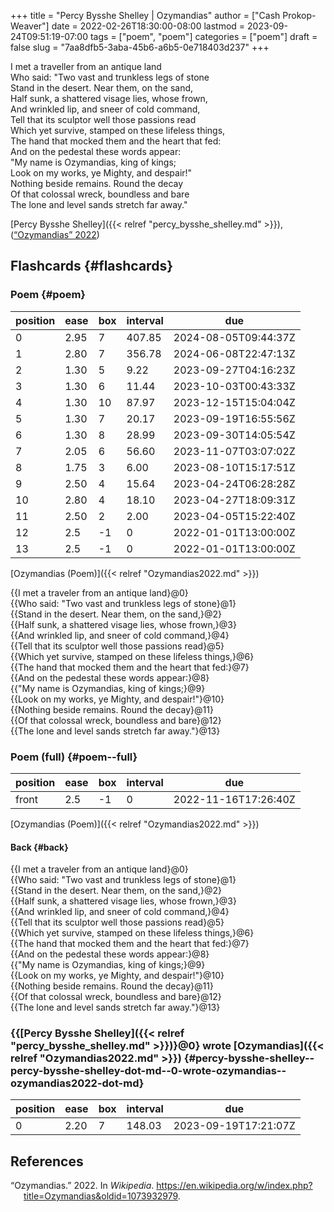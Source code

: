 +++
title = "Percy Bysshe Shelley | Ozymandias"
author = ["Cash Prokop-Weaver"]
date = 2022-02-26T18:30:00-08:00
lastmod = 2023-09-24T09:51:19-07:00
tags = ["poem", "poem"]
categories = ["poem"]
draft = false
slug = "7aa8dfb5-3aba-45b6-a6b5-0e718403d237"
+++

<div class="verse">

I met a traveller from an antique land<br />
Who said: "Two vast and trunkless legs of stone<br />
Stand in the desert. Near them, on the sand,<br />
Half sunk, a shattered visage lies, whose frown,<br />
And wrinkled lip, and sneer of cold command,<br />
Tell that its sculptor well those passions read<br />
Which yet survive, stamped on these lifeless things,<br />
The hand that mocked them and the heart that fed:<br />
And on the pedestal these words appear:<br />
"My name is Ozymandias, king of kings;<br />
Look on my works, ye Mighty, and despair!"<br />
Nothing beside remains. Round the decay<br />
Of that colossal wreck, boundless and bare<br />
The lone and level sands stretch far away."<br />

</div>

[Percy Bysshe Shelley]({{< relref "percy_bysshe_shelley.md" >}}), (<a href="#citeproc_bib_item_1">“Ozymandias” 2022</a>)


## Flashcards {#flashcards}


### Poem {#poem}

| position | ease | box | interval | due                  |
|----------|------|-----|----------|----------------------|
| 0        | 2.95 | 7   | 407.85   | 2024-08-05T09:44:37Z |
| 1        | 2.80 | 7   | 356.78   | 2024-06-08T22:47:13Z |
| 2        | 1.30 | 5   | 9.22     | 2023-09-27T04:16:23Z |
| 3        | 1.30 | 6   | 11.44    | 2023-10-03T00:43:33Z |
| 4        | 1.30 | 10  | 87.97    | 2023-12-15T15:04:04Z |
| 5        | 1.30 | 7   | 20.17    | 2023-09-19T16:55:56Z |
| 6        | 1.30 | 8   | 28.99    | 2023-09-30T14:05:54Z |
| 7        | 2.05 | 6   | 56.60    | 2023-11-07T03:07:02Z |
| 8        | 1.75 | 3   | 6.00     | 2023-08-10T15:17:51Z |
| 9        | 2.50 | 4   | 15.64    | 2023-04-24T06:28:28Z |
| 10       | 2.80 | 4   | 18.10    | 2023-04-27T18:09:31Z |
| 11       | 2.50 | 2   | 2.00     | 2023-04-05T15:22:40Z |
| 12       | 2.5  | -1  | 0        | 2022-01-01T13:00:00Z |
| 13       | 2.5  | -1  | 0        | 2022-01-01T13:00:00Z |

[Ozymandias (Poem)]({{< relref "Ozymandias2022.md" >}})

<div class="verse">

{{I met a traveler from an antique land}@0}<br />
{{Who said: "Two vast and trunkless legs of stone}@1}<br />
{{Stand in the desert. Near them, on the sand,}@2}<br />
{{Half sunk, a shattered visage lies, whose frown,}@3}<br />
{{And wrinkled lip, and sneer of cold command,}@4}<br />
{{Tell that its sculptor well those passions read}@5}<br />
{{Which yet survive, stamped on these lifeless things,}@6}<br />
{{The hand that mocked them and the heart that fed:}@7}<br />
{{And on the pedestal these words appear:}@8}<br />
{{"My name is Ozymandias, king of kings;}@9}<br />
{{Look on my works, ye Mighty, and despair!"}@10}<br />
{{Nothing beside remains. Round the decay}@11}<br />
{{Of that colossal wreck, boundless and bare}@12}<br />
{{The lone and level sands stretch far away."}@13}<br />

</div>


### Poem (full) {#poem--full}

| position | ease | box | interval | due                  |
|----------|------|-----|----------|----------------------|
| front    | 2.5  | -1  | 0        | 2022-11-16T17:26:40Z |

[Ozymandias (Poem)]({{< relref "Ozymandias2022.md" >}})


#### Back {#back}

<div class="verse">

{{I met a traveler from an antique land}@0}<br />
{{Who said: "Two vast and trunkless legs of stone}@1}<br />
{{Stand in the desert. Near them, on the sand,}@2}<br />
{{Half sunk, a shattered visage lies, whose frown,}@3}<br />
{{And wrinkled lip, and sneer of cold command,}@4}<br />
{{Tell that its sculptor well those passions read}@5}<br />
{{Which yet survive, stamped on these lifeless things,}@6}<br />
{{The hand that mocked them and the heart that fed:}@7}<br />
{{And on the pedestal these words appear:}@8}<br />
{{"My name is Ozymandias, king of kings;}@9}<br />
{{Look on my works, ye Mighty, and despair!"}@10}<br />
{{Nothing beside remains. Round the decay}@11}<br />
{{Of that colossal wreck, boundless and bare}@12}<br />
{{The lone and level sands stretch far away."}@13}<br />

</div>


### {{[Percy Bysshe Shelley]({{< relref "percy_bysshe_shelley.md" >}})}@0} wrote [Ozymandias]({{< relref "Ozymandias2022.md" >}}) {#percy-bysshe-shelley--percy-bysshe-shelley-dot-md--0-wrote-ozymandias--ozymandias2022-dot-md}

| position | ease | box | interval | due                  |
|----------|------|-----|----------|----------------------|
| 0        | 2.20 | 7   | 148.03   | 2023-09-19T17:21:07Z |

## References

<style>.csl-entry{text-indent: -1.5em; margin-left: 1.5em;}</style><div class="csl-bib-body">
  <div class="csl-entry"><a id="citeproc_bib_item_1"></a>“Ozymandias.” 2022. In <i>Wikipedia</i>. <a href="https://en.wikipedia.org/w/index.php?title=Ozymandias&oldid=1073932979">https://en.wikipedia.org/w/index.php?title=Ozymandias&#38;oldid=1073932979</a>.</div>
</div>
